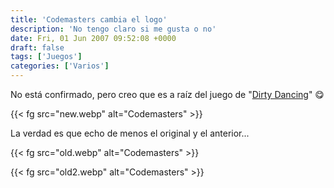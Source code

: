 ```yaml
---
title: 'Codemasters cambia el logo'
description: 'No tengo claro si me gusta o no'
date: Fri, 01 Jun 2007 09:52:08 +0000
draft: false
tags: ['Juegos']
categories: ['Varios']
---
```


No está confirmado, pero creo que es a raíz del juego de "[Dirty Dancing](/dirty-dancing/)" :yum:

{{< fg src="new.webp" alt="Codemasters" >}}

La verdad es que echo de menos el original y el anterior...

{{< fg src="old.webp" alt="Codemasters" >}}

{{< fg src="old2.webp" alt="Codemasters" >}}